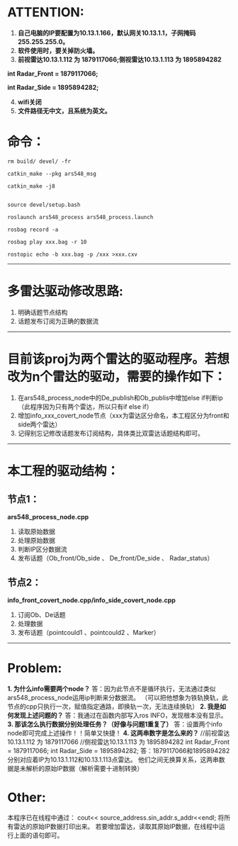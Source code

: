 # **ATTENTION**:
1. **自己电脑的IP要配置为10.13.1.166，默认网关10.13.1.1，子网掩码255.255.255.0。**
2. **软件使用时，要关掉防火墙。**
3. **前视雷达10.13.1.112 为 1879117066;侧视雷达10.13.1.113 为 1895894282**

 **int Radar_Front = 1879117066;**

 **int Radar_Side  = 1895894282;**

4. **wifi关闭**
5. **文件路径无中文，且系统为英文。**

# **命令：**
```
rm build/ devel/ -fr

catkin_make --pkg ars548_msg

catkin_make -j8


source devel/setup.bash

roslaunch ars548_process ars548_process.launch

rosbag record -a

rosbag play xxx.bag -r 10

rostopic echo -b xxx.bag -p /xxx >xxx.cxv
```
-----------------------------
# **多雷达驱动修改思路:**
1. 明确话题节点结构
2. 话题发布订阅为正确的数据流
-----------------------------
# **目前该proj为两个雷达的驱动程序。若想改为n个雷达的驱动，需要的操作如下：**
1. 在ars548_process_node中的De_publish和Ob_publis中增加else if判断ip（此程序因为只有两个雷达，所以只有if else if）
2. 增加info_xxx_covert_node节点（xxx为雷达区分命名，本工程区分为front和side两个雷达）
3. 记得别忘记修改话题发布订阅结构，具体类比双雷达话题结构即可。
-----------------------------
# **本工程的驱动结构：**
## 节点1：
**ars548_process_node.cpp**
1. 读取原始数据
2. 处理原始数据
3. 判断IP区分数据流
4. 发布话题（Ob_front/Ob_side 、 De_front/De_side 、 Radar_status）
## 节点2：
**info_front_covert_node.cpp/info_side_covert_node.cpp**
1. 订阅Ob、De话题
2. 处理数据
3. 发布话题（pointcould1 、pointcould2 、Marker）
----------------------------------
# **Problem:**
**1. 为什么info需要两个node？**
答：因为此节点不是循环执行，无法通过类似ars548_process_node运用ip判断来分数据流。
（可以把他想象为铁轨换轨，此节点的cpp只执行一次，赋值指定通路，即换轨一次，无法连续换轨）
**2. 我是如何发现上述问题的？**
答：我通过在函数内部写入ros INFO，发现根本没有显示。
**3. 那该怎么执行数据分别处理任务？（好像与问题1重复了）**
答：设置两个info node即可完成上述操作！！简单又快捷！
**4. 这两串数字是怎么来的？**
//前视雷达10.13.1.112 为 1879117066
//侧视雷达10.13.1.113 为 1895894282
int Radar_Front = 1879117066;
int Radar_Side  = 1895894282;
答：1879117066和1895894282分别对应着IP为10.13.1.112和10.13.1.113点雷达。
他们之间无换算关系，这两串数据是未解析的原始IP数据（解析需要十进制转换）
# Other:
本程序已在线程中通过：
cout<< source_address.sin_addr.s_addr<<endl;
将所有雷达的原始IP数据打印出来。
若要增加雷达，读取其原始IP数据，在线程中运行上面的语句即可。



